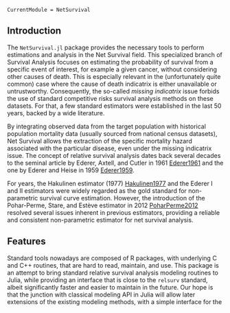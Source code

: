 ```@meta
CurrentModule = NetSurvival
```

## Introduction


The `NetSurvival.jl` package provides the necessary tools to perform estimations and analysis in the Net Survival field. This specialized branch of Survival Analysis focuses on estimating the probability of survival from a specific event of interest, for example a given cancer, without considering other causes of death. This is especially relevant in the (unfortunately quite common) case where the cause of death indicatrix is either unavailable or untrustworthy. Consequently, the so-called *missing indicatrix* issue forbids the use of standard competitive risks survival analysis methods on these datasets.  For that, a few standard estimators were established in the last 50 years, backed by a wide literature.

By integrating observed data from the target population with historical population mortality data (usually sourced from national census datasets), Net Survival allows the extraction of the specific mortality hazard associated with the particular disease, even under the missing indicatrix issue. The concept of relative survival analysis dates back several decades to the seminal article by Ederer, Axtell, and Cutler in 1961 [Ederer1961](@cite) and the one by Ederer and Heise in 1959 [Ederer1959](@cite).

For years, the Hakulinen estimator (1977) [Hakulinen1977](@cite) and the Ederer I and II estimators were widely regarded as the gold standard for non-parametric survival curve estimation. However, the introduction of the Pohar-Perme, Stare, and Estève estimator in 2012 [PoharPerme2012](@cite) resolved several issues inherent in previous estimators, providing a reliable and consistent non-parametric estimator for net survival analysis.

## Features

Standard tools nowadays are composed of R packages, with underlying C and C++ routines, that are hard to read, maintain, and use. This package is an attempt to bring standard relative survival analysis modeling routines to Julia, while providing an interface that is close to the `relsurv` standard, albeit significantly faster and easier to maintain in the future. Our hope is that the junction with classical modeling API in Julia will allow later extensions of the existing modeling methods, with a simple interface for the practitioners.

Some key features in `NetSurvival.jl` are:

- A panel of different non-parametric net survival estimators (Ederer I [Ederer1961](@cite), Ederer II [Ederer1959](@cite), Hakulinen [Hakulinen1977](@cite), Pohar Perme [PoharPerme2012](@cite)) with an interface compliant with Julia's standards. 
- Grafféo's log-rank test [Graffeo2016](@cite) to compare net survival curves accross groups, including stratified testing.
- A 'Nessie' function that outputs the estimated sample size by yearly intervals and the average lifespan expectancy left for a given group. 
- A compact, readable and efficient codebase (up to 1000x less LOC than `relsurv` for the same functionalities), ensuring long-term maintenability.
- Significant performance improvements (up to 50x) compared to the R package `relsurv`.

## Installation

The package is not yet available on Julia's general registry, and thus can be installed through the following command:

```julia
using Pkg
Pkg.add("https://github.com/JuliaSurv/NetSurvival.jl.git")
```

See the rest of this documentation to have a glimpse of the functionalities!

# References

```@bibliography
Pages = ["index.md"]
Canonical = false
```
